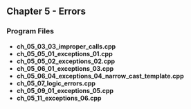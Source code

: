 ## Chapter 5 - Errors

### Program Files
* **ch_05_03_03_improper_calls.cpp**
* **ch_05_05_01_exceptions_01.cpp**
* **ch_05_05_02_exceptions_02.cpp**
* **ch_05_06_01_exceptions_03.cpp**
* **ch_05_06_04_exceptions_04_narrow_cast_template.cpp**
* **ch_05_07_logic_errors.cpp**
* **ch_05_09_01_exceptions_05.cpp**
* **ch_05_11_exceptions_06.cpp** 
